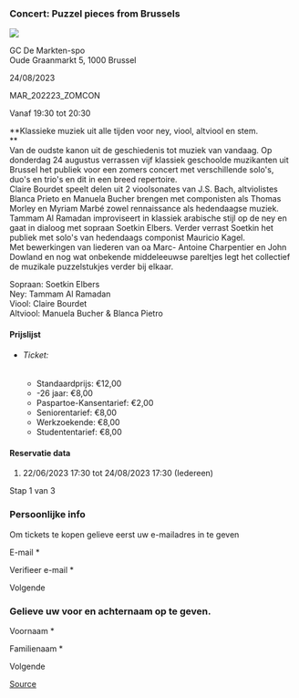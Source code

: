 ### Concert: Puzzel pieces from Brussels

![](https://s3-eu-west-1.amazonaws.com/os-kwdo/prod/vgc/images/activity/649a978631dcf_zomersconcert.jpg)

GC De Markten-spo  
Oude Graanmarkt 5, 1000 Brussel

24/08/2023

MAR\_202223\_ZOMCON

Vanaf 19:30 tot 20:30

**Klassieke muziek uit alle tijden voor ney, viool, altviool en stem.  
**  
Van de oudste kanon uit de geschiedenis tot muziek van vandaag. Op donderdag 24 augustus verrassen vijf klassiek geschoolde muzikanten uit Brussel het publiek voor een zomers concert met verschillende solo's, duo's en trio's en dit in een breed repertoire.  
Claire Bourdet speelt delen uit 2 vioolsonates van J.S. Bach, altviolistes Blanca Prieto en Manuela Bucher brengen met componisten als Thomas Morley en Myriam Marbé zowel rennaissance als hedendaagse muziek. Tammam Al Ramadan improviseert in klassiek arabische stijl op de ney en gaat in dialoog met sopraan Soetkin Elbers. Verder verrast Soetkin het publiek met solo's van hedendaags componist Mauricio Kagel.  
Met bewerkingen van liederen van oa Marc- Antoine Charpentier en John Dowland en nog wat onbekende middeleeuwse pareltjes legt het collectief de muzikale puzzelstukjes verder bij elkaar.  
  
Sopraan: Soetkin Elbers  
Ney: Tammam Al Ramadan  
Viool: Claire Bourdet  
Altviool: Manuela Bucher & Blanca Pietro  
  
  
  

#### Prijslijst

* ###### Ticket:
    
    * Standaardprijs: €12,00
    * -26 jaar: €8,00
    * Paspartoe-Kansentarief: €2,00
    * Seniorentarief: €8,00
    * Werkzoekende: €8,00
    * Studententarief: €8,00

  

#### Reservatie data

1.  22/06/2023 17:30 tot 24/08/2023 17:30 (Iedereen)

Stap 1 van 3

 

### Persoonlijke info

Om tickets te kopen gelieve eerst uw e-mailadres in te geven

  

E-mail * 

Verifieer e-mail * 

Volgende

### Gelieve uw voor en achternaam op te geven.

Voornaam * 

Familienaam * 

Volgende

[Source](https://tickets.vgc.be/ticketingActivity/subscribe/MAR_202223_ZOMCON)